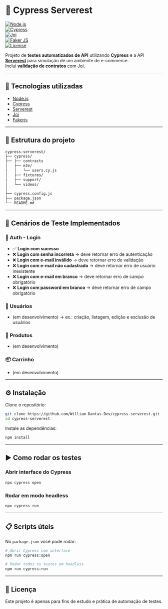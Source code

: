# 📌 Cypress Serverest

[![Node.js](https://img.shields.io/badge/Node.js-22.x-green)](https://nodejs.org/)  
[![Cypress](https://img.shields.io/badge/Cypress-15.x-brightgreen)](https://www.cypress.io/)  
[![Joi](https://img.shields.io/badge/joi-18.x-brightgreen)](https://joi.dev/)  
[![Faker JS](https://img.shields.io/badge/fakerjs-18.x-brightgreen)](https://fakerjs.dev)  
[![License](https://img.shields.io/badge/license-MIT-blue.svg)](LICENSE)  

Projeto de **testes automatizados de API** utilizando **Cypress** e a API **[Serverest](https://serverest.dev/)** para simulação de um ambiente de e-commerce.  
Inclui **validação de contratos** com [Joi](https://joi.dev/).  

---

## 🚀 Tecnologias utilizadas
- [Node.js](https://nodejs.org/)  
- [Cypress](https://www.cypress.io/)  
- [Serverest](https://serverest.dev/)  
- [Joi](https://joi.dev/)
- [Fakerjs](https://fakerjs.dev)

---

## 📂 Estrutura do projeto
```bash
cypress-serverest/
├── cypress/
├── ├── contracts  
│   ├── e2e/
│   │   └── users.cy.js
│   ├── fixtures/
│   ├── support/
│   └── videos/
│
├── cypress.config.js 
├── package.json
└── README.md
```
---

## 📑 Cenários de Teste Implementados

### 🔐 Auth - Login
- ✅ **Login com sucesso**  
- ❌ **Login com senha incorreta** → deve retornar erro de autenticação  
- ❌ **Login com e-mail inválido** → deve retornar erro de validação  
- ❌ **Login com e-mail não cadastrado** → deve retornar erro de usuário inexistente  
- ❌ **Login com e-mail em branco** → deve retornar erro de campo obrigatório  
- ❌ **Login com password em branco** → deve retornar erro de campo obrigatório  

### 👥 Usuários
- (em desenvolvimento) → ex.: criação, listagem, edição e exclusão de usuários  

### 🛒 Produtos
- (em desenvolvimento)  

### 📦 Carrinho
- (em desenvolvimento)  

---

## ⚙️ Instalação

Clone o repositório:  
```bash
git clone https://github.com/William-Dantas-Dev/cypress-serverest.git
cd cypress-serverest
```

Instale as dependências:  
```bash
npm install
```

---

## ▶️ Como rodar os testes

### Abrir interface do Cypress
```bash
npx cypress open
```

### Rodar em modo headless
```bash
npx cypress run
```

---

## 📋 Scripts úteis

No `package.json` você pode rodar:  

```bash
# Abrir Cypress com interface
npm run cypress:open

# Rodar todos os testes em headless
npm run cypress:run
```

---

## 📜 Licença
Este projeto é apenas para fins de estudo e prática de automação de testes.  
